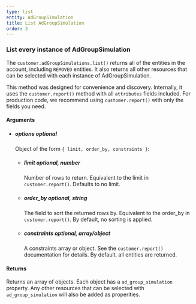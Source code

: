 ```yaml
---
type: list
entity: AdGroupSimulation 
title: List AdGroupSimulation 
order: 3
---
```


### List every instance of AdGroupSimulation 


The `customer.adGroupSimulations.list()` returns all of the entities in the account, including `REMOVED` entities. It also returns all other resources that can be selected with each instance of AdGroupSimulation.

This method was designed for convenience and discovery. Internally, it uses the `customer.report()` method with all `attributes` fields included. For production code, we recommend using `customer.report()` with only the fields you need.


#### Arguments

- ##### options *optional*
    Object of the form `{ limit, order_by, constraints }`:
    - ##### limit *optional, number*
        Number of rows to return. Equivalent to the limit in `customer.report()`. Defaults to no limit.
    - ##### order_by *optional, string*
        The field to sort the returned rows by. Equivalent to the order_by in `customer.report()`. By default, no sorting is applied.
    - ##### constraints *optional, array/object*
        A constraints array or object. See the `customer.report()` documentation for details. By default, all entities are returned.


#### Returns

Returns an array of objects.
Each object has a `ad_group_simulation` property. Any other resources that can be selected with `ad_group_simulation` will also be added as properities.
